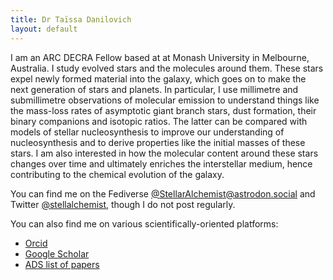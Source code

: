 ```yaml
---
title: Dr Taïssa Danilovich
layout: default
---
```


I am an ARC DECRA Fellow based at at Monash University in Melbourne, Australia. I study evolved stars and the molecules around them. These stars expel newly formed material into the galaxy, which goes on to make the next generation of stars and planets. In particular, I use millimetre and submillimetre observations of molecular emission to understand things like the mass-loss rates of asymptotic giant branch stars, dust formation, their binary companions and isotopic ratios. The latter can be compared with models of stellar nucleosynthesis to improve our understanding of nucleosynthesis and to derive properties like the initial masses of these stars. I am also interested in how the molecular content around these stars changes over time and ultimately enriches the interstellar medium, hence contributing to the chemical evolution of the galaxy.


You can find me on the Fediverse [@StellarAlchemist@astrodon.social](https://astrodon.social/@StellarAlchemist) and Twitter [@stellalchemist](https://twitter.com/stellalchemist), though I do not post regularly.

You can also find me on various scientifically-oriented platforms:

* [Orcid](https://orcid.org/0000-0002-1283-6038)
* [Google Scholar](https://scholar.google.be/citations?user=4eCoh3UAAAAJ&hl=en)
* [ADS list of papers](http://tiny.cc/TDanilovichADS)
